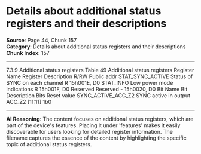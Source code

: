 # Details about additional status registers and their descriptions

**Source**: Page 44, Chunk 157  
**Category**: Details about additional status registers and their descriptions  
**Chunk Index**: 157

---

7.3.9 Additional status registers
Table 49 Additional status registers
Register Name Register Description R/RW Public addr
STAT_SYNC_ACTIVE Status of SYNC on each channel R 15h001E, D0
STAT_INFO Low power mode indications R 15h001F, D0
Reserved Reserved - 15h0020, D0
Bit Name Bit Description Bits Reset value
SYNC_ACTIVE_ACC_Z2 SYNC active in output ACC_Z2 [11:11] 1b0

---

**AI Reasoning**: The content focuses on additional status registers, which are part of the device's features. Placing it under 'features' makes it easily discoverable for users looking for detailed register information. The filename captures the essence of the content by highlighting the specific topic of additional status registers.
